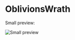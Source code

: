 OblivionsWrath
==============

Small preview:


![Small preview](https://dl.dropboxusercontent.com/u/82137075/oblivionswrath_alpha.png)
